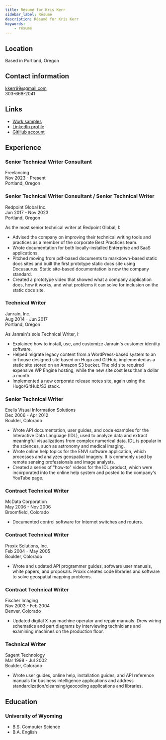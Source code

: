 ```yaml
---
title: Résumé for Kris Kerr
sidebar_label: Résumé
description: Résumé for Kris Kerr
keywords:
    - résumé
---
```

## Location
Based in Portland, Oregon

## Contact information
kkerr99@gmail.com  
303-668-2041

## Links
- [Work samples](work-samples)
- [LinkedIn profile](https://www.linkedin.com/in/kris-kerr-2469849/)
- [GitHub account](https://github.com/kkerr99)

## Experience

### Senior Technical Writer Consultant
Freelancing  
Nov 2023 - Present  
Portland, Oregon  

### Senior Technical Writer Consultant / Senior Technical Writer 
Redpoint Global Inc.  
Jun 2017 - Nov 2023  
Portland, Oregon  
  
As the most senior technical writer at Redpoint Global, I:
- Advised the company on improving their technical writing tools and practices as a member of the corporate Best Practices team.
- Wrote documentation for both locally-installed Enterprise and SaaS applications.
- Pitched moving from pdf-based documents to markdown-based static docs sites and built the first prototype static docs site using Docusaurus. Static site-based documentation is now the company standard.
- Created a prototype video that showed what a company application does, how it works, and what problems it can solve for inclusion on the static docs site.

### Technical Writer  
Janrain, Inc.  
Aug 2014 - Jun 2017  
Portland, Oregon  

As Janrain's sole Technical Writer, I:
- Explained how to install, use, and customize Janrain's customer identity software.
- Helped migrate legacy content from a WordPress-based system to an in-house designed site based on Hugo and GitHub, implemented as a static site stored on an Amazon S3 bucket. The old site required expensive WP Engine hosting, while the new site cost less than a dollar a month.
- Implemented a new corporate release notes site, again using the Hugo/GitHub/S3 stack.

### Senior Technical Writer
Exelis Visual Information Solutions  
Dec 2006 - Apr 2012  
Boulder, Colorado
- Wrote API documentation, user guides, and code examples for the Interactive Data Language (IDL), used to analyze data and extract meaningful visualizations from complex numerical data. IDL is popular in the sciences, such as astronomy and medical imaging.
- Wrote online help topics for the ENVI software application, which processes and analyzes geospatial imagery. It is commonly used by remote sensing professionals and image analysts.
- Created a series of "how-to" videos for the IDL product, which were incorporated into the online help system and posted to the company's YouTube page.

### Contract Technical Writer
McData Corporation  
May 2006 - Nov 2006  
Broomfield, Colorado  
- Documented control software for Internet switches and routers.

### Contract Technical Writer
Proxix Solutions, Inc.  
Feb 2004 - May 2005  
Boulder, Colorado
- Wrote and updated API programmer guides, software user manuals, white papers, and proposals. Proxix creates code libraries and software to solve geospatial mapping problems.

### Contract Technical Writer
Fischer Imaging  
Nov 2003 - Feb 2004  
Denver, Colorado
- Updated digital X-ray machine operator and repair manuals. Drew wiring schematics and part diagrams by interviewing technicians and examining machines on the production floor.

### Technical Writer
Sagent Technology  
Mar 1998 - Jul 2002  
Boulder, Colorado
- Wrote user guides, online help, installation guides, and API reference manuals for business intelligence applications and address standardization/cleansing/geocoding applications and libraries.

## Education

### University of Wyoming
- B.S. Computer Science
- B.A. English